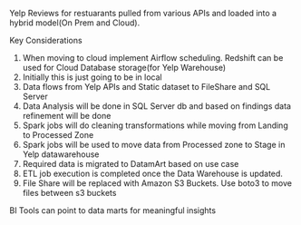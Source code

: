 Yelp Reviews for restuarants pulled from various APIs and loaded into a hybrid model(On Prem and Cloud).

Key Considerations
1) When moving to cloud implement Airflow scheduling. Redshift can be used for Cloud Database storage(for Yelp Warehouse)
2) Initially this is just going to be in local
3) Data flows from Yelp APIs and Static dataset to FileShare and SQL Server
4) Data Analysis will be done in SQL Server db and based on findings data refinement will be done 
5) Spark jobs will do cleaning transformations while moving from Landing to Processed Zone
6) Spark jobs will be used to move data from Processed zone to Stage in Yelp datawarehouse 
7) Required data is migrated to DatamArt based on use case
8) ETL job execution is completed once the Data Warehouse is updated.
9) File Share will be replaced with Amazon S3 Buckets. Use boto3 to move files between s3 buckets
 
BI Tools can point to data marts for meaningful insights